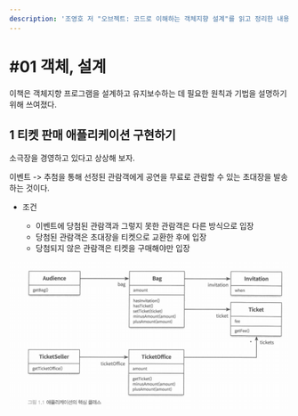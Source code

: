 ```yaml
---
description: '조영호 저 "오브젝트: 코드로 이해하는 객체지향 설계"를 읽고 정리한 내용입니다.'
---
```


# \#01 객체, 설계

이책은 객체지향 프로그램을 설계하고 유지보수하는 데 필요한 원칙과 기법을 설명하기 위해 쓰여졌다.

## 1 티켓 판매 애플리케이션 구현하기

소극장을 경영하고 있다고 상상해 보자.

이벤트 -&gt; 추첨을 통해 선정된 관람객에게 공연을 무료로 관람할 수 있는 초대장을 발송하는 것이다. 

* 조건

  * 이벤트에 당첨된 관람객과 그렇지 못한 관람객은 다른 방식으로 입장
  * 당첨된 관람객은 초대장을 티켓으로 교환한 후에 입장
  * 당첨되지 않은 관람객은 티켓을 구매해야만 입장

![](../../.gitbook/assets/image%20%2858%29.png)



```java

```

```java

```

```java

```

```java

```

```java

```

```java

```

```java

```

```java

```

```java

```


